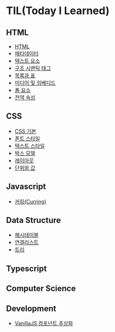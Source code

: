 # TIL(Today I Learned)

## HTML
  - [HTML](https://github.com/highcastlee/TIL/blob/1ba26222c4dbb4f28f520f8b175643ec632cda66/html/21.08.28.md)
  - [메타데이터](https://github.com/highcastlee/TIL/blob/c56f965cbceb7c559629bf7da1bc56714a35a5b9/html/Metadata.md)
  - [텍스트 요소](https://github.com/highcastlee/TIL/blob/d7b61e047fd5ed66101126ab2ced2b6ab5a7cd92/html/%EC%9A%94%EC%86%8C(1).md)
  - [구조 시맨틱 태그](https://github.com/highcastlee/TIL/blob/d7b61e047fd5ed66101126ab2ced2b6ab5a7cd92/html/%EC%9A%94%EC%86%8C(2).md)
  - [목록과 표](https://github.com/highcastlee/TIL/blob/d7b61e047fd5ed66101126ab2ced2b6ab5a7cd92/html/%EC%9A%94%EC%86%8C(3).md)
  - [미디어 및 임베디드](https://github.com/highcastlee/TIL/blob/a6319a419a2229c0169e0f0661ac4641e34d46dc/html/%EB%AF%B8%EB%94%94%EC%96%B4%20%EB%B0%8F%20%EC%9E%84%EB%B2%A0%EB%94%94%EB%93%9C.md)
  - [폼 요소](https://github.com/highcastlee/TIL/blob/a6319a419a2229c0169e0f0661ac4641e34d46dc/html/%ED%8F%BC%20%EC%9A%94%EC%86%8C.md)
  - [전역 속성](https://github.com/highcastlee/TIL/blob/a6319a419a2229c0169e0f0661ac4641e34d46dc/html/%EC%A0%84%EC%97%AD%20%EC%86%8D%EC%84%B1.md)
  

## CSS
  - [CSS 기본](https://github.com/highcastlee/TIL/blob/aa77b4597deb004a1d38d42cda7b11ef8f428c7e/css/CSS.md)
  - [폰트 스타일](https://github.com/highcastlee/TIL/blob/aa77b4597deb004a1d38d42cda7b11ef8f428c7e/css/%ED%8F%B0%ED%8A%B8%20%EC%8A%A4%ED%83%80%EC%9D%BC.md)
  - [텍스트 스타일](https://github.com/highcastlee/TIL/blob/aa77b4597deb004a1d38d42cda7b11ef8f428c7e/css/%ED%85%8D%EC%8A%A4%ED%8A%B8%20%EC%8A%A4%ED%83%80%EC%9D%BC.md)
  - [박스 모델](https://github.com/highcastlee/TIL/blob/aa77b4597deb004a1d38d42cda7b11ef8f428c7e/css/%EB%B0%95%EC%8A%A4%20%EB%AA%A8%EB%8D%B8.md)
  - [레이아웃](https://github.com/highcastlee/TIL/blob/aa77b4597deb004a1d38d42cda7b11ef8f428c7e/css/%EB%A0%88%EC%9D%B4%EC%95%84%EC%9B%83.md)
  - [단위와 값](https://github.com/highcastlee/TIL/blob/aa77b4597deb004a1d38d42cda7b11ef8f428c7e/css/%EB%8B%A8%EC%9C%84%EC%99%80%20%EA%B0%92.md)
## Javascript 
  - [커링(Curring)](https://github.com/highcastlee/TIL/blob/1ba26222c4dbb4f28f520f8b175643ec632cda66/javascript/21.05.17.md)


## Data Structure
  - [해시테이블](https://github.com/highcastlee/TIL/blob/c56f965cbceb7c559629bf7da1bc56714a35a5b9/data%20structure/HashTable.md)
  - [연결리스트](https://github.com/highcastlee/TIL/blob/a6319a419a2229c0169e0f0661ac4641e34d46dc/data%20structure/Linked%20List.md)
  - [트리](https://github.com/highcastlee/TIL/blob/a6319a419a2229c0169e0f0661ac4641e34d46dc/data%20structure/Tree.md)

## Typescript


## Computer Science




## Development
 - [VanillaJS 컴포넌트 추상화](https://github.com/highcastlee/TIL/blob/aa77b4597deb004a1d38d42cda7b11ef8f428c7e/frontEnd/Cat_Assignment.md)
